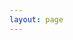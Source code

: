 ```yaml
---
layout: page
---
```


<script setup>
import {
  VPTeamPage,
  VPTeamPageTitle,
  VPTeamMembers,
  VPTeamPageSection
} from 'vitepress/theme';

const coreMembers = [
    {
    avatar:'../resource/avatar/1749393192-Kimimustbe29.png',
    name: 'Kimimustbe29',
    title: '会长' ,
    desc: '常年不在线的杂鱼会长……<br>欢迎来我的个人网站看看<br>↓' ,
 links: [
    { icon: 'github', link: 'https://github.com/Kimimaybe29' },
    { icon: 'unkown', link: 'https://kimimaybe29.top'},
    { icon: 'bilibili', link: 'https://space.bilibili.com/504333259' },

    ]
    },
    {
    avatar:'../resource/avatar/1749393189-dajumps.png',
    name: 'dajumps',
    },
];
const coreMembers2 = [
    {
    avatar:'../resource/avatar/1749393195-SakuraGaChiru.png',
    name: 'SakuraGChiru',
    desc: '网站技术',
    links: [
        { icon: 'github', link: 'https://github.com/star-moon-night' },
        { icon: 'wordpress', link: 'https://sakuraonline.cn' },
        { icon: 'bilibili', link: 'https://space.bilibili.com/473089208' },
    ]
    },
    {
    avatar:'../resource/avatar/1749393194-NU_LI_.png',
    name: 'NU_LI_',
    },
    {
    avatar:'../resource/avatar/1749393194-N0HAb1tor.png',
    name: 'N0HAb1tor',
    },
];
const teamMembers = [
    {
    avatar:'../resource/avatar/1749393197-YWDD522.png',
    name: 'YWDD522',
    desc: '服内小登……<br>经常会有一些稀奇古怪的点子'
    },
    {
    avatar:'../resource/avatar/1749393191-Gestaltqwq.png',
    name: 'Gestaltqwq',
    },
    {
    avatar:'../resource/avatar/1749393193-Lemeng01.png',
    name: 'Lemeng01',
    },
    {
    avatar:'../resource/avatar/1749393192-lanxiao1.png',
    name: 'lanxiao1',
    },
    {
    avatar:'../resource/avatar/1749393191-flxhaleimuye.png',
    name: 'flxhaleimuye',
    },
    {
    avatar:'../resource/avatar/1749393190-Doxina.png',
    name: 'Doxina',
    desc: '屏幕前的彦祖们能pay我50cc吗<br>qwq'
    },
    {
    avatar:'../resource/avatar/1749393188-AiXIngJueLuoyue.png',
    name: 'AiXIngJueLuoyue',
    },
    {
    avatar:'../resource/avatar/1749393190-Exploded_Creeper.png',
    name: 'Exploded_Creeper',
    },
];
const Lost = []
</script>

<VPTeamPage>
  <VPTeamPageTitle>
    <template #title>樱花庄 成员花名册</template>
    <template #lead>记录了樱花庄所有的玩家<br>持续更新中</template>
  </VPTeamPageTitle>
<VPTeamPageSection>
    <template #title>常任理事会成员列表</template>
    <template #members>
      <VPTeamMembers size="medium" :members="coreMembers" />
    </template>
</VPTeamPageSection>
<VPTeamPageSection>
    <template #title>非常任理事会成员列表</template>
    <template #members>
      <VPTeamMembers size="small" :members="coreMembers2" />
    </template>
</VPTeamPageSection>
<VPTeamPageSection>
    <template #title>普通成员列表</template>
    <template #members>
      <VPTeamMembers size="small" :members="teamMembers" />
    </template>
</VPTeamPageSection>
  <VPTeamPageSection>
    <template #title>已离开的玩家</template>
    <template #lead>即便你已离开，我们依旧记得你</template>
    <template #members>
      <VPTeamMembers size="small" :members="Lost" />
    </template>
  </VPTeamPageSection>
</VPTeamPage>
